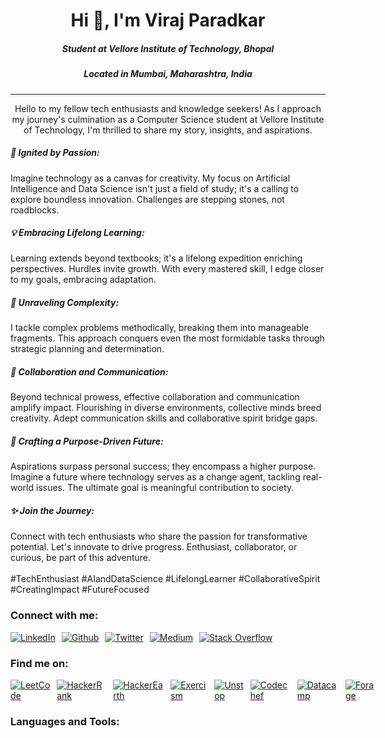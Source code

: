 <h1  align="center">Hi 👋, I'm Viraj Paradkar</h1>

<h5  align="center">Student at Vellore Institute of Technology, Bhopal</h3>
<h5  align="center">Located in Mumbai, Maharashtra, India </h3>

---

<p align="center">
Hello to my fellow tech enthusiasts and knowledge seekers! As I approach my journey's culmination as a Computer Science student at Vellore Institute of Technology, I'm thrilled to share my story, insights, and aspirations.

<h5>🌟 Ignited by Passion:</h5>
Imagine technology as a canvas for creativity. My focus on Artificial Intelligence and Data Science isn't just a field of study; it's a calling to explore boundless innovation. Challenges are stepping stones, not roadblocks.

<h5>💡 Embracing Lifelong Learning:</h5>
Learning extends beyond textbooks; it's a lifelong expedition enriching perspectives. Hurdles invite growth. With every mastered skill, I edge closer to my goals, embracing adaptation.

<h5>🧩 Unraveling Complexity:</h5>
I tackle complex problems methodically, breaking them into manageable fragments. This approach conquers even the most formidable tasks through strategic planning and determination.

<h5>🤝 Collaboration and Communication:</h5>
Beyond technical prowess, effective collaboration and communication amplify impact. Flourishing in diverse environments, collective minds breed creativity. Adept communication skills and collaborative spirit bridge gaps.

<h5>🚀 Crafting a Purpose-Driven Future:</h5>
Aspirations surpass personal success; they encompass a higher purpose. Imagine a future where technology serves as a change agent, tackling real-world issues. The ultimate goal is meaningful contribution to society.

<h5>✨ Join the Journey:</h5>
Connect with tech enthusiasts who share the passion for transformative potential. Let's innovate to drive progress. Enthusiast, collaborator, or curious, be part of this adventure.

<br>
<br>
<h9>#TechEnthusiast #AIandDataScience #LifelongLearner #CollaborativeSpirit #CreatingImpact #FutureFocused</h9>

<p>

<h3  align="left">Connect with me:</h3>

<div style="display: flex;">
    <a href="" target="_blank" style="padding-right:10px">
        <img src="https://github.com/SpaceCoder96/SpaceCoder96/blob/tree/main/assets/socials/linkedin.png" alt="LinkedIn">
    </a>
    <a href="" target="_blank" style="padding-right:10px">
        <img src="https://github.com/SpaceCoder96/SpaceCoder96/blob/tree/main/assets/socials/github.png" alt="Github">
    </a>
    <a href="" target="_blank" style="padding-right:10px">
        <img src="https://github.com/SpaceCoder96/SpaceCoder96/blob/tree/main/assets/socials/twitter.png" alt="Twitter">
    </a>
    <a href="" target="_blank" style="padding-right:10px">
        <img src="https://github.com/SpaceCoder96/SpaceCoder96/blob/tree/main/assets/socials/medium.png" alt="Medium">
    </a>
    <a href="" target="_blank" style="padding-right:10px">
        <img src="https://github.com/SpaceCoder96/SpaceCoder96/blob/tree/main/assets/socials/stack-overflow.png" alt="Stack Overflow">
    </a>
</div>

<h3  align="left">Find me on:</h3>

<div style="display: flex;">
    <a href="" target="_blank" style="padding-right:10px">
        <img src="https://github.com/SpaceCoder96/SpaceCoder96/blob/tree/main/assets/socials/.png" alt="LeetCode">
    </a>
    <a href="" target="_blank" style="padding-right:10px">
        <img src="https://github.com/SpaceCoder96/SpaceCoder96/blob/tree/main/assets/socials/.png" alt="HackerRank">
    </a>
    <a href="" target="_blank" style="padding-right:10px">
        <img src="https://github.com/SpaceCoder96/SpaceCoder96/blob/tree/main/assets/socials/.png" alt="HackerEarth">
    </a>
    <a href="" target="_blank" style="padding-right:10px">
        <img src="https://github.com/SpaceCoder96/SpaceCoder96/blob/tree/main/assets/socials/.png" alt="Exercism">
    </a>
    <a href="" target="_blank" style="padding-right:10px">
        <img src="https://github.com/SpaceCoder96/SpaceCoder96/blob/tree/main/assets/socials/.png" alt="Unstop">
    </a>
    <a href="" target="_blank" style="padding-right:10px">
        <img src="https://github.com/SpaceCoder96/SpaceCoder96/blob/tree/main/assets/socials/.png" alt="Codechef">
    </a>
    <a href="" target="_blank" style="padding-right:10px">
        <img src="https://github.com/SpaceCoder96/SpaceCoder96/blob/tree/main/assets/socials/.png" alt="Datacamp">
    </a>
    <a href="" target="_blank" style="padding-right:10px">
        <img src="https://github.com/SpaceCoder96/SpaceCoder96/blob/tree/main/assets/socials/.png" alt="Forage">
    </a>
    <a href="" target="_blank" style="padding-right:10px">
        <img src="https://github.com/SpaceCoder96/SpaceCoder96/blob/tree/main/assets/socials/.png" alt="">
    </a>
</div>

<h3  align="left">Languages and Tools:</h3>

<div style="display: flex;">
    <a href="" target="_blank" style="padding-right:10px">
        <img src="https://github.com/SpaceCoder96/SpaceCoder96/blob/tree/main/assets/languages/.png" alt="">
    </a>
</div>